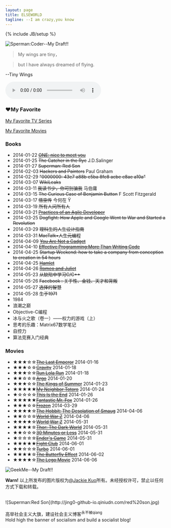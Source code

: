 ```yaml
---
layout: page
title: ELSEWORLD
tagline: --I am crazy,you know
---
```

{% include JB/setup %}

![Sperman:Coder--My Draft!!](http://jing0-github-io.qiniudn.com/superman-elseworld-coder.png)

>My wings are tiny，

>but I have always dreamed of flying. 

--Tiny Wings

<audio controls="controls" height="100" width="100">
			<source src="test.mp3" type="audio/mp3" />
			<source src="test.ogg" type="audio/ogg" />
			<embed height="100" width="100" src="test.mp3" />
</audio>

### &hearts;My Favorite

<a href="http://myfavtv.qiniudn.com" target="_blank">My Favorite TV Series</a>

<a href="http://myfavmovies.qiniudn.com/" target="_blank">My Favorite Movies</a>

### Books

* 2014-01-22    <del>[ONE: nice to meet you](http://jackiekuo.com/book/2014/04/20/about-one/)</del>
* 2014-01-25    <del>The Catcher in the Rye</del> J.D.Salinger
* 2014-01-27    <del>Superman: Red Son</del>
* 2014-02-03    <del>Hackers and Painters</del> Paul Graham
* 2014-02-29    <del>"0000000: 43e7 a88b e5ba 8fe8 aebe e8ae a10a"</del>
* 2014-03-07    <del>WikiLeaks</del>
* 2014-03-11    <del>我读书少，你可别骗我</del>  马伯庸
* 2014-03-15    <del>The Curious Case of Benjamin Button</del>  F Scott Fitzgerald
* 2014-03-17    <del>悟空传</del> 今何在 &Yuml;
* 2014-03-19    <del>所有人问所有人</del>
* 2014-03-21    <del>[Practices of an Agile Developer](http://jackiekuo.com/book/2014/04/19/thoughts-on-effectivity-program-and-life/)</del>
* 2014-03-25    <del>Dogfight: How Apple and Google Went to War and Started a Revolution</del>
* 2014-03-29 <del>理科生的人生设计指南</del>
* 2014-03-31 <del>MacTalk&bull;人生元编程</del>
* 2014-04-09 <del>[You Are Not a Gadget](http://jackiekuo.com/book/2014/04/10/you-are-not-a-gadget/)</del>
* 2014-04-10 <del>[Effective Programming:More Than Writing Code](http://jackiekuo.com/book/2014/04/19/thoughts-on-effectivity-program-and-life/)</del>
* 2014-04-25 <del>Startup Weekend: how to take a company from conception to creation in 54 hours</del>
* 2014-04-25 <del>[Hamlet](http://jackiekuo.com/book/2014/04/27/talk-about-shakespeare-and-culture/)</del>
* 2014-04-26 <del>[Romeo and Juliet](http://jackiekuo.com/book/2014/04/27/talk-about-shakespeare-and-culture/)</del>
* 2014-05-23 <del>从缺陷中学习C/C++</del>
* 2014-05-26 <del>Facebook : 关于性、金钱、天才和背叛</del>
* 2014-05-27 <del>选择的智慧</del>
* 2014-05-28 <del>生于1971</del>
* 1984
* 浪潮之巅
* Objective-C编程
* 冰与火之歌（卷一）——权力的游戏（上）
* 思考的乐趣：Matrix67数学笔记
* 自控力
* 算法竞赛入门经典


### Movies

<ul>
<li>&#9733;&#9733;&#9733;&#9734;&#9734;<del><a href="http://www.imdb.com/title/tt0093389/" target="_blank">The Last Emperor</a></del>    2014-01-16</li>
<li>&#9733;&#9733;&#9733;&#9734;&#9734;<del><a href="http://www.imdb.com/title/tt1454468/" target="_blank">Gravity</a></del>    2014-01-18</li>
<li>&#9733;&#9733;&#9733;&#9734;&#9734;<del><a href="http://www.imdb.com/title/tt0130827/" target="_blank">Run Lola Run</a></del>    2014-01-18</li>
<li>&#9733;&#9733;&#9734;&#9734;&#9734;<del><a href="http://www.imdb.com/title/tt1024648/" target="_blank">Argo</a></del>    2014-01-20</li>
<li>&#9733;&#9733;&#9733;&#9734;&#9734;<del><a href="http://www.imdb.com/title/tt2179116/" target="_blank">The Kings of Summer</a></del>    2014-01-23</li>
<li>&#9733;&#9733;&#9733;&#9733;&#9733;<del><a href="http://www.imdb.com/title/tt0096283/" target="_blank">My Neighbor Totoro</a></del>    2014-01-24</li>
<li>&#9733;&#9734;&#9734;&#9734;&#9734;<del><a href="http://www.imdb.com/title/tt1245492/" target="_blank">This Is the End</a></del>    2014-01-26</li>
<li>&#9733;&#9733;&#9733;&#9733;&#9733;<del><a href="http://www.imdb.com/title/tt0432283/" target="_blank">Fantastic Mr. Fox</a></del>    2014-01-26</li>
<li>&#9733;&#9733;&#9733;&#9734;&#9734;<del><a href="http://www.imdb.com/title/tt2294629/">Frozen</a></del>    2014-03-29</li>
<li>&#9733;&#9733;&#9733;&#9733;&#9734;<del><a href="http://www.imdb.com/title/tt1170358/" target="_blank">The Hobbit: The Desolation of Smaug</a></del>    2014-04-06</li>
<li>&#9733;&#9733;&#9734;&#9734;&#9734;<del><a href="http://www.imdb.com/title/tt0816711/" target="_blank">World War Z</a></del>    2014-04-06</li>
<li>&#9733;&#9733;&#9733;&#9733;&#9734;<del><a href="http://www.imdb.com/title/tt1430132/" target="_blank">World War Z</a></del>    2014-05-31</li>
<li>&#9733;&#9733;&#9733;&#9733;&#9734;<del><a href="http://www.imdb.com/title/tt1981115/" target="_blank">Thor: The Dark World</a></del>    2014-05-31</li>
<li>&#9733;&#9733;&#9734;&#9734;&#9734;<del><a href="http://www.imdb.com/title/tt1622547/" target="_blank">30 Minutes or Less</a></del>    2014-05-31</li>
<li>&#9733;&#9734;&#9734;&#9734;&#9734;<del><a href="http://www.imdb.com/title/tt1731141/" target="_blank">Ender's Game</a></del>    2014-05-31</li>
<li>&#9733;&#9733;&#9733;&#9733;&#9733;<del><a href="http://www.imdb.com/title/tt0137523/" target="_blank">Fight Club</a></del>    2014-06-01</li>
<li>&#9733;&#9733;&#9734;&#9734;&#9734;<del><a href="http://www.imdb.com/title/tt1860353/" target="_blank">Turbo</a></del>    2014-06-01</li>
<li>&#9733;&#9733;&#9733;&#9733;&#9734;<del><a href="http://www.imdb.com/title/tt0289879/" target="_blank">The Butterfly Effect</a></del>    2014-06-02</li>
<li>&#9733;&#9733;&#9733;&#9733;&#9734;<del><a href="http://www.imdb.com/title/tt1490017/" target="_blank">The Lego Movie</a></del>    2014-06-06</li>
</ul>

![GeekMe--My Draft!!](http://pic.yupoo.com/jok3r/DyinVQrF/medish.jpg)

**Warn!**
以上所发布的图片版权为[@Jackie Kuo](http://jing0.github.io/)所有。未经授权许可，禁止以任何方式下载和转载。

<br>
![Superman:Red Son](http://jing0-github-io.qiniudn.com/red%20son.jpg)

高举社会主义大旗，建设社会主义博客<sup>永不被qiang</sup><br>Hold high the banner of socialism and build a socialist blog!
